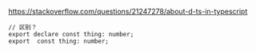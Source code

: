 https://stackoverflow.com/questions/21247278/about-d-ts-in-typescript

```tsx
// 区别？
export declare const thing: number;
export  const thing: number;  
```

